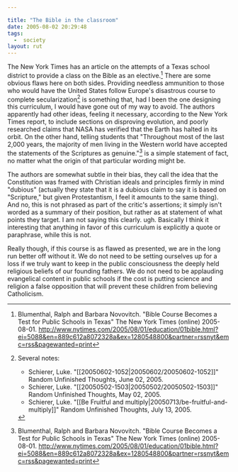 ```yaml
---

title: "The Bible in the classroom"
date: 2005-08-02 20:29:48
tags:
  -  society
layout: rut
---
```


The New York Times has an article on the attempts of a Texas school district to
provide a class on the Bible as an elective.[^1]  There are some obvious flaws
here on both sides.  Providing needless ammunition to those who would have the
United States follow Europe's disastrous course to complete secularization[^2]
is something that, had I been the one designing this curriculum, I would have
gone out of my way to avoid.  The authors apparently had other ideas, feeling it
necessary, according to the New York Times report, to include sections on
disproving evolution, and poorly researched claims that NASA has verified that
the Earth has halted in its orbit.  On the other hand, telling students that
"Throughout most of the last 2,000 years, the majority of men living in the
Western world have accepted the statements of the Scriptures as genuine."[^3] is
a simple statement of fact, no matter what the origin of that particular wording
might be.

The authors are somewhat subtle in their bias, they call the idea that the
Constitution was framed with Christian ideals and principles firmly in mind
"dubious" (actually they state that it is a dubious claim to say it is based on
"Scripture," but given Protestantism, I feel it amounts to the same thing).  And
no, this is not phrased as part of the critic's assertions; it simply isn't
worded as a summary of their position, but rather as at statement of what points
they target.  I am not saying this clearly. ugh. Basically I think it
interesting that anything in favor of this curriculum is explicitly a quote or
paraphrase, while this is not.

Really though, if this course is as flawed as presented, we are in the long run
better off without it.  We do not need to be setting ourselves up for a loss if
we truly want to keep in the public consciousness the deeply held religious
beliefs of our founding fathers.  We do not need to be applauding evangelical
content in public schools if the cost is putting science and religion a false
opposition that will prevent these children from believing Catholicism.

[^1]: Blumenthal, Ralph and Barbara Novovitch.  "Bible Course Becomes
    a Test for Public Schools in Texas" The New York Times (online) 2005-08-01.
    <http://www.nytimes.com/2005/08/01/education/01bible.html?ei=5088&en=889c612a8072328a&ex=1280548800&partner=rssnyt&emc=rss&pagewanted=print>

[^2]: Several notes:
    * Schierer, Luke.  "[[20050602-1052|20050602/20050602-1052]]" Random Unfinished Thoughts, June 02, 2005. 
    * Schierer, Luke. "[[20050502-1503|20050502/20050502-1503]]" Random Unfinished Thoughts, May 02, 2005. 
    * Schierer, Luke.  "[[Be Fruitful and multiply|20050713/be-fruitful-and-multiply]]" Random Unfinished Thoughts, July 13, 2005. 

[^3]: Blumenthal, Ralph and Barbara Novovitch.  "Bible Course Becomes
    a Test for Public Schools in Texas" The New York Times (online) 2005-08-01.
    <http://www.nytimes.com/2005/08/01/education/01bible.html?ei=5088&en=889c612a8072328a&ex=1280548800&partner=rssnyt&emc=rss&pagewanted=print>

